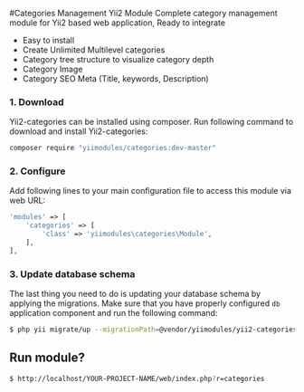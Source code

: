 #Categories Management Yii2 Module
Complete category management module for Yii2 based web application, Ready to integrate

* Easy to install
* Create Unlimited Multilevel categories
* Category tree structure to visualize category depth
* Category Image
* Category SEO Meta (Title, keywords, Description)

### 1. Download

Yii2-categories can be installed using composer. Run following command to download and
install Yii2-categories:

```bash
composer require "yiimodules/categories:dev-master"
```

### 2. Configure

Add following lines to your main configuration file to access this module via web URL:

```php
'modules' => [
    'categories' => [
        'class' => 'yiimodules\categories\Module',
    ],
],
```

### 3. Update database schema

The last thing you need to do is updating your database schema by applying the
migrations. Make sure that you have properly configured `db` application component
and run the following command:

```bash
$ php yii migrate/up --migrationPath=@vendor/yiimodules/yii2-categories/migrations
```

## Run module?

```bash
$ http://localhost/YOUR-PROJECT-NAME/web/index.php?r=categories
```